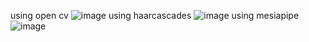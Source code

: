 using open cv
![image](https://github.com/user-attachments/assets/2f2e0d67-b2fe-4292-8e80-0878887d84f2)
using haarcascades
![image](https://github.com/user-attachments/assets/d6a7d982-2b62-4e85-afb8-9b40d1cc59ab)
using mesiapipe
![image](https://github.com/user-attachments/assets/e2e153ec-5e01-4e1d-b56c-039f10cdae44)

